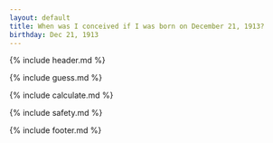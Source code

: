 ```yaml
---
layout: default
title: When was I conceived if I was born on December 21, 1913?
birthday: Dec 21, 1913
---
```


{% include header.md %}

{% include guess.md %}

{% include calculate.md %}

{% include safety.md %}

{% include footer.md %}



